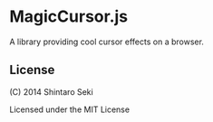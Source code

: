 MagicCursor.js
==============

A library providing cool cursor effects on a browser.

License
-------

(C) 2014 Shintaro Seki

Licensed under the MIT License

